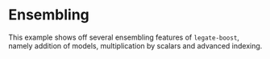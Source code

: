 
# Ensembling

This example shows off several ensembling features of `legate-boost`, namely addition of models, multiplication by scalars and advanced indexing.
